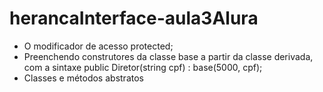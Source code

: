 # herancaInterface-aula3Alura

- O modificador de acesso protected; 
- Preenchendo construtores da classe base a partir da classe derivada, com a sintaxe public Diretor(string cpf) : base(5000, cpf); 
- Classes e métodos abstratos
